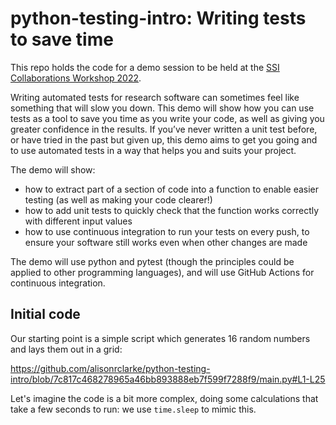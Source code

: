 # python-testing-intro: Writing tests to save time

This repo holds the code for a demo session to be held at the [SSI Collaborations Workshop 2022](https://www.software.ac.uk/cw22).

Writing automated tests for research software can sometimes feel like something that will slow you down. This demo will show how you can use tests as a tool to save you time as you write your code, as well as giving you greater confidence in the results. If you’ve never written a unit test before, or have tried in the past but given up, this demo aims to get you going and to use automated tests in a way that helps you and suits your project.

The demo will show:
* how to extract part of a section of code into a function to enable easier testing (as well as making your code clearer!)
* how to add unit tests to quickly check that the function works correctly with different input values
* how to use continuous integration to run your tests on every push, to ensure your software still works even when other changes are made

The demo will use python and pytest (though the principles could be applied to other programming languages), and will use GitHub Actions for continuous integration.

## Initial code

Our starting point is a simple script which generates 16 random numbers and lays them out in a grid:

https://github.com/alisonrclarke/python-testing-intro/blob/7c817c468278965a46bb893888eb7f599f7288f9/main.py#L1-L25

Let's imagine the code is a bit more complex, doing some calculations that take a few seconds to run: we use `time.sleep` to mimic this.
